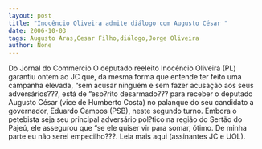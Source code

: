 ```yaml
---
layout: post
title: "Inocêncio Oliveira admite diálogo com Augusto César "
date: 2006-10-03
tags: Augusto Aras,Cesar Filho,diálogo,Jorge Oliveira
author: None
---
```

Do Jornal do Commercio
O deputado reeleito Inocêncio Oliveira (PL) garantiu ontem ao JC que, da mesma forma que entende ter feito uma campanha elevada, “sem acusar ninguém e sem fazer acusação aos seus adversários???, está de “esp?rito desarmado??? para receber o deputado Augusto César (vice de Humberto Costa) no palanque do seu candidato a governador, Eduardo Campos (PSB), neste segundo turno. 
Embora o petebista seja seu principal adversário pol?tico na região do Sertão do Pajeú, ele assegurou que “se ele quiser vir para somar, ótimo. De minha parte eu não serei empecilho???.
Leia mais aqui (assinantes JC e UOL). 